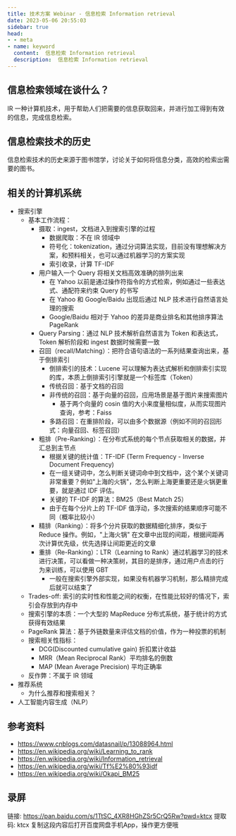 ```yaml
---
title: 技术方案 Webinar - 信息检索 Information retrieval
date: 2023-05-06 20:55:03
sidebar: true
head:
- - meta
- name: keyword
  content:  信息检索 Information retrieval
  description:  信息检索 Information retrieval
---
```


## 信息检索领域在谈什么？

IR 一种计算机技术，用于帮助人们把需要的信息获取回来，并进行加工得到有效的信息，完成信息检索。

## 信息检索技术的历史

信息检索技术的历史来源于图书馆学，讨论关于如何将信息分类，高效的检索出需要的图书。

## 相关的计算机系统

- 搜索引擎
  - 基本工作流程：
    - 摄取：ingest，文档进入到搜索引擎的过程
      - 数据爬取：不在 IR 领域中
      - 符号化：tokenization，通过分词算法实现，目前没有理想解决方案，和预料相关，也可以通过机器学习的方案实现
      - 索引收录，计算 TF-IDF
    - 用户输入一个 Query 将相关文档高效准确的排列出来
      - 在 Yahoo 以前是通过操作符指令的方式检索，例如通过一些表达式、通配符来约束 Query 的书写
      - 在 Yahoo 和 Google/Baidu 出现后通过 NLP 技术进行自然语言处理的搜索
      - Google/Baidu 相对于 Yahoo 的差异是商业排名和其他排序算法 PageRank
    - Query Parsing：通过 NLP 技术解析自然语言为 Token 和表达式，Token 解析阶段和 ingest 数据时候需要一致
    - 召回（recall/Matching）：把符合语句语法的一系列结果查询出来，基于倒排索引
      - 倒排索引的技术：Lucene 可以理解为表达式解析和倒排索引实现的库，本质上倒排索引引擎就是一个标签库（Token）
      - 传统召回：基于文档的召回
      - 非传统的召回：基于向量的召回，应用场景是基于图片来搜索图片
        - 基于两个向量的 cosin 值的大小来度量相似度，从而实现图片查询，参考：Faiss
      - 多路召回：在重排阶段，可以由多个数据源（例如不同的召回形式：向量召回、标签召回）
    - 粗排（Pre-Ranking）：在分布式系统的每个节点获取相关的数据，并汇总到主节点
      - 根据关键的统计值：TF-IDF (Term Frequency - Inverse Document Frequency)
      - 在一组关键词中，怎么判断关键词命中到文档中，这个某个关键词非常重要？例如"上海的火锅"，怎么判断上海更重要还是火锅更重要，就是通过 IDF 评估。
      - 关键的 TF-IDF 的算法：BM25（Best Match 25）
      - 由于在每个分片上的 TF-IDF 值浮动，多次搜索的结果顺序可能不同（概率比较小）
    - 精排（Ranking）：将多个分片获取的数据精细化排序，类似于 Reduce 操作。例如，"上海火锅" 在文章中出现的间距，根据间距再次计算优先级，优先选择让间距更近的文章
    - 重排（Re-Ranking）：LTR（Learning to Rank）通过机器学习的技术进行决策，可以看做一种决策树，其目的是排序，通过用户点击的行为来训练，可以使用 GBT
      - 一般在搜索引擎外部实现，如果没有机器学习机制，那么精排完成后就可以结束了
  - Trades-off: 索引的实时性和性能之间的权衡，在性能比较好的情况下，索引会存放到内存中
  - 搜索引擎的本质：一个大型的 MapReduce 分布式系统，基于统计的方式获得有效结果
  - PageRank 算法：基于外链数量来评估文档的价值，作为一种投票的机制
  - 搜索相关性指标：
    - DCG(Discounted cumulative gain) 折扣累计收益
    - MRR（Mean Reciprocal Rank）平均排名的倒数
    - MAP (Mean Average Precision) 平均正确率
  - 反作弊：不属于 IR 领域
- 推荐系统
  - 为什么推荐和搜索相关？
- 人工智能内容生成（NLP）


## 参考资料

- https://www.cnblogs.com/datasnail/p/13088964.html
- https://en.wikipedia.org/wiki/Learning_to_rank
- https://en.wikipedia.org/wiki/Information_retrieval
- https://en.wikipedia.org/wiki/Tf%E2%80%93idf
- https://en.wikipedia.org/wiki/Okapi_BM25

## 录屏

链接: https://pan.baidu.com/s/1TtSC_4XR8HGhZSr5CrQ5Rw?pwd=ktcx 提取码: ktcx 复制这段内容后打开百度网盘手机App，操作更方便哦



